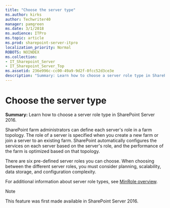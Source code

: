 ```yaml
---
title: "Choose the server type"
ms.author: kirks
author: Techwriter40
manager: pamgreen
ms.date: 3/1/2018
ms.audience: ITPro
ms.topic: article
ms.prod: sharepoint-server-itpro
localization_priority: Normal
ROBOTS: NOINDEX
ms.collection:
- IT_Sharepoint_Server
- IT_Sharepoint_Server_Top
ms.assetid: 236e996c-cc00-49a9-9d2f-0fcc52d3ce3e
description: "Summary: Learn how to choose a server role type in SharePoint Server 2016."
---
```


# Choose the server type

 **Summary:** Learn how to choose a server role type in SharePoint Server 2016. 
  
SharePoint farm administrators can define each server's role in a farm topology. The role of a server is specified when you create a new farm or join a server to an existing farm. SharePoint automatically configures the services on each server based on the server's role, and the performance of the farm is optimized based on that topology.
  
There are six pre-defined server roles you can choose. When choosing between the different server roles, you must consider planning, scalability, data storage, and configuration complexity.
  
For additional information about server role types, see [MinRole overview](https://docs.microsoft.com/SharePoint/install/overview-of-minrole-server-roles-in-sharepoint-server).
  
> [!NOTE]
> This feature was first made available in SharePoint Server 2016. 
  


